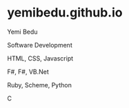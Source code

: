 # yemibedu.github.io
Yemi Bedu

Software Development

HTML, CSS, Javascript

F#, F#, VB.Net

Ruby, Scheme, Python

C

